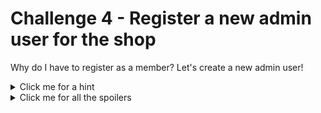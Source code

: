 # Challenge 4 - Register a new admin user for the shop

Why do I have to register as a member? Let's create a new admin user!

<details>
  <summary>Click me for a hint</summary>
  
  ```
  Try and intercept the registration request to see what it looks like. Maybe you could add a new parameter?
  ```
</details>

<details>
  <summary>Click me for all the spoilers</summary>
  
  # Spoilers
  
  Go to the login page, and begin registering a new user.
  
  <p align="center">
	<img src="https://github.com/DMUHackers/weekly_sessions/blob/master/2020-2021/week_6/challenge_4/ch4shots/1.png">
  </p>
  
 Make sure your burp is now intercepting!
  
  <p align="center">
	<img src="https://github.com/DMUHackers/weekly_sessions/blob/master/2020-2021/week_6/challenge_4/ch4shots/2.png">
  </p>
  
  Submit the request and go back to Burp. Right click and send this to the 'Repeater'.
  
  <p align="center">
	<img src="https://github.com/DMUHackers/weekly_sessions/blob/master/2020-2021/week_6/challenge_4/ch4shots/3.png">
  </p>
  
  Click 'Send' and see what response you get. It seems we're being assinged the role: 'customer'.

  <p align="center">
	<img src="https://github.com/DMUHackers/weekly_sessions/blob/master/2020-2021/week_6/challenge_4/ch4shots/4.png">
  </p>
  
  Change the email (so we're creating a new user) and add a new parameter "role":"admin". Make sure to include a comma on the parameter before.
  
  <p align="center">
	<img src="https://github.com/DMUHackers/weekly_sessions/blob/master/2020-2021/week_6/challenge_4/ch4shots/5.png">
  </p>
  
  Send the request again.
  
  <p align="center">
	<img src="https://github.com/DMUHackers/weekly_sessions/blob/master/2020-2021/week_6/challenge_4/ch4shots/6.png">
  </p>  
  
  Success, we created an admin user!

</details>

